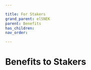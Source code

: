 ```yaml
---

title: For Stakers
grand_parent: elSNEK
parent: Benefits
has_children:
nav_order:

---
```



# Benefits to Stakers
